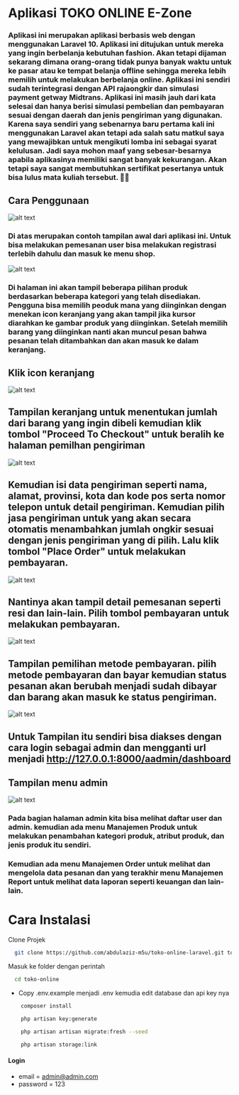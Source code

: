 # Aplikasi TOKO ONLINE E-Zone
### Aplikasi ini merupakan aplikasi berbasis web dengan menggunakan Laravel 10. Aplikasi ini ditujukan untuk mereka yang ingin berbelanja kebutuhan fashion. Akan tetapi dijaman sekarang dimana orang-orang tidak punya banyak waktu untuk ke pasar atau ke tempat belanja offline sehingga mereka lebih memilih untuk melakukan berbelanja online. Aplikasi ini sendiri sudah terintegrasi dengan API rajaongkir dan simulasi payment getway Midtrans. Aplikasi ini masih jauh dari kata selesai dan hanya berisi simulasi pembelian dan pembayaran sesuai dengan daerah dan jenis pengiriman yang digunakan. Karena saya sendiri yang sebenarnya baru pertama kali ini menggunakan Laravel akan tetapi ada salah satu matkul saya yang mewajibkan untuk mengikuti lomba ini sebagai syarat kelulusan. Jadi saya mohon maaf yang sebesar-besarnya apabila aplikasinya memiliki sangat banyak kekurangan. Akan tetapi saya sangat membutuhkan sertifikat pesertanya untuk bisa lulus mata kuliah tersebut. 🙏🙏

## Cara Penggunaan
![alt text](https://github.com/Ichsan47/iksan_technovation_toko-online/blob/main/home_dan_logo.png?raw=true)

### Di atas merupakan contoh tampilan awal dari aplikasi ini. Untuk bisa melakukan pemesanan user bisa melakukan registrasi terlebih dahulu dan masuk ke menu shop.
![alt text](https://github.com/Ichsan47/iksan_technovation_toko-online/blob/main/pilih_produk.jpg?raw=true)

### Di halaman ini akan tampil beberapa pilihan produk berdasarkan beberapa kategori yang telah disediakan. Pengguna bisa memilih peoduk mana yang diinginkan dengan menekan icon keranjang yang akan tampil jika kursor diarahkan ke gambar produk yang diinginkan. Setelah memilih barang yang diinginkan nanti akan muncul pesan bahwa pesanan telah ditambahkan dan akan masuk ke dalam keranjang.
## Klik icon keranjang
![alt text](https://github.com/Ichsan47/iksan_technovation_toko-online/blob/main/klik_keranjang.jpg?raw=true)

## Tampilan keranjang untuk menentukan jumlah dari barang yang ingin dibeli kemudian klik tombol "Proceed To Checkout" untuk beralih ke halaman pemilhan pengiriman
![alt text](https://github.com/Ichsan47/iksan_technovation_toko-online/blob/main/bayar_produk.jpg?raw=true)

## Kemudian isi data pengiriman seperti nama, alamat, provinsi, kota dan kode pos serta nomor telepon untuk detail pengiriman. Kemudian pilih jasa pengiriman untuk yang akan secara otomatis menambahkan jumlah ongkir sesuai dengan jenis pengiriman yang di pilih. Lalu klik tombol "Place Order" untuk melakukan pembayaran.
![alt text](https://github.com/Ichsan47/iksan_technovation_toko-online/blob/main/tampilan_pengiriman.jpg?raw=true)

## Nantinya akan tampil detail pemesanan seperti resi dan lain-lain. Pilih tombol pembayaran untuk melakukan pembayaran.
![alt text](https://github.com/Ichsan47/iksan_technovation_toko-online/blob/main/tampilan_resi.jpg?raw=true)

## Tampilan pemilihan metode pembayaran. pilih metode pembayaran dan bayar kemudian status pesanan akan berubah menjadi sudah dibayar dan barang akan masuk ke status pengiriman.
![alt text](https://github.com/Ichsan47/iksan_technovation_toko-online/blob/main/tampilan_payment.jpg?raw=true)


## Untuk Tampilan itu sendiri bisa diakses dengan cara login sebagai admin dan mengganti url menjadi http://127.0.0.1:8000/aadmin/dashboard
## Tampilan menu admin
![alt text](https://github.com/Ichsan47/iksan_technovation_toko-online/blob/main/halaman_admin.jpg?raw=true)

### Pada bagian halaman admin kita bisa melihat daftar user dan admin. kemudian ada menu Manajemen Produk untuk melakukan penambahan kategori produk, atribut produk, dan jenis produk itu sendiri. 
### Kemudian ada menu Manajemen Order untuk melihat dan mengelola data pesanan dan yang terakhir menu Manajemen Report untuk melihat data laporan seperti keuangan dan lain-lain.

##
##

# Cara Instalasi

Clone Projek

```bash
  git clone https://github.com/abdulaziz-m5u/toko-online-laravel.git toko-online
```

Masuk ke folder dengan perintah

```bash
  cd toko-online
```

-   Copy .env.example menjadi .env kemudia edit database dan api key nya

```bash
    composer install
```

```bash
    php artisan key:generate
```

```bash
    php artisan artisan migrate:fresh --seed
```

```bash
    php artisan storage:link
```

#### Login

-   email = admin@admin.com
-   password = 123
